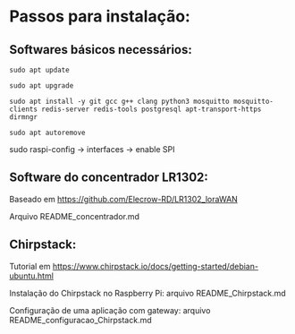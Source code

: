 # Passos para instalação:

## Softwares básicos necessários:
```
sudo apt update

sudo apt upgrade

sudo apt install -y git gcc g++ clang python3 mosquitto mosquitto-clients redis-server redis-tools postgresql apt-transport-https dirmngr

sudo apt autoremove
```

sudo raspi-config -> interfaces -> enable SPI

## Software do concentrador LR1302: 

Baseado em https://github.com/Elecrow-RD/LR1302_loraWAN

Arquivo README_concentrador.md


## Chirpstack:

Tutorial em https://www.chirpstack.io/docs/getting-started/debian-ubuntu.html

Instalação do Chirpstack no Raspberry Pi: arquivo README_Chirpstack.md

Configuração de uma aplicação com gateway: arquivo README_configuracao_Chirpstack.md



